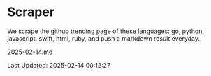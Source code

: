 # Scraper

We scrape the github trending page of these languages: go, python, javascript, swift, html, ruby, and push a markdown result everyday.

[2025-02-14.md](https://github.com/henson/Scraper/blob/master/2025-02-14.md)

Last Updated: 2025-02-14 00:12:27